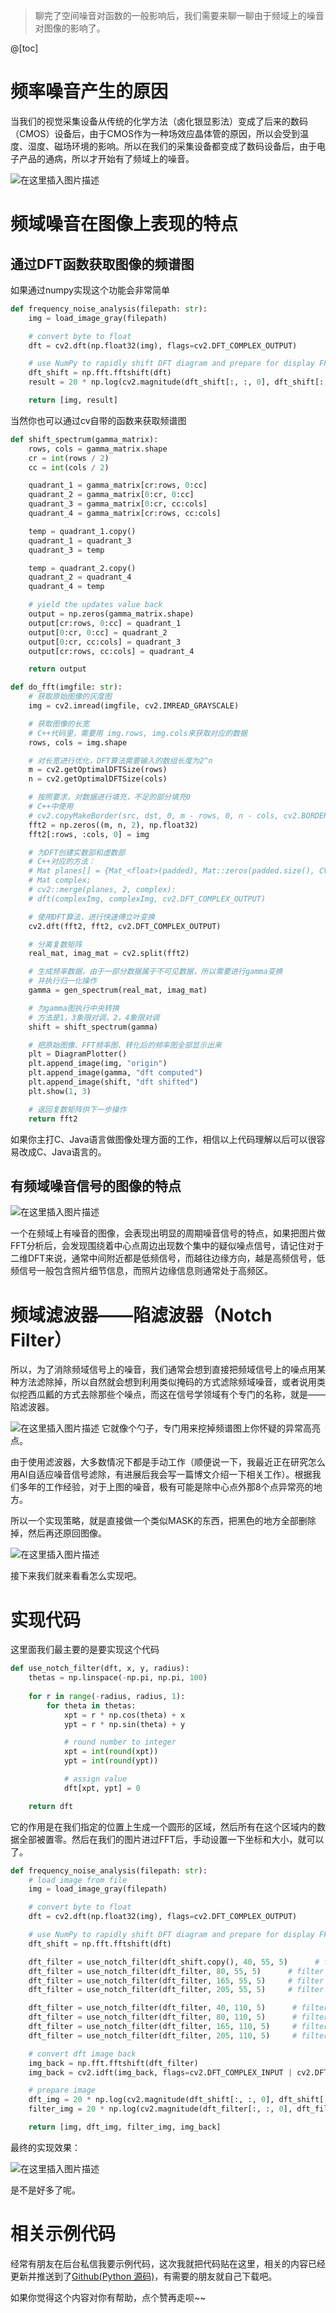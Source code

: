 > 聊完了空间噪音对函数的一般影响后，我们需要来聊一聊由于频域上的噪音对图像的影响了。

@[toc]

# 频率噪音产生的原因
当我们的视觉采集设备从传统的化学方法（卤化银显影法）变成了后来的数码（CMOS）设备后，由于CMOS作为一种场效应晶体管的原因，所以会受到温度、湿度、磁场环境的影响。所以在我们的采集设备都变成了数码设备后，由于电子产品的通病，所以才开始有了频域上的噪音。

![在这里插入图片描述](https://img-blog.csdnimg.cn/2f5a43dd45914d1fb706894088e854f4.jpg?x-oss-process=image/watermark,type_ZHJvaWRzYW5zZmFsbGJhY2s,shadow_50,text_Q1NETiBA5omT56CB55qE6Zi_6YCa,size_19,color_FFFFFF,t_70,g_se,x_16#pic_center)
# 频域噪音在图像上表现的特点

## 通过DFT函数获取图像的频谱图

如果通过numpy实现这个功能会非常简单

~~~python
def frequency_noise_analysis(filepath: str):
    img = load_image_gray(filepath)

    # convert byte to float
    dft = cv2.dft(np.float32(img), flags=cv2.DFT_COMPLEX_OUTPUT)

    # use NumPy to rapidly shift DFT diagram and prepare for display FFT diagram
    dft_shift = np.fft.fftshift(dft)
    result = 20 * np.log(cv2.magnitude(dft_shift[:, :, 0], dft_shift[:, :, 1]))

    return [img, result]
~~~

当然你也可以通过cv自带的函数来获取频谱图

~~~python
def shift_spectrum(gamma_matrix):
    rows, cols = gamma_matrix.shape
    cr = int(rows / 2)
    cc = int(cols / 2)

    quadrant_1 = gamma_matrix[cr:rows, 0:cc]
    quadrant_2 = gamma_matrix[0:cr, 0:cc]
    quadrant_3 = gamma_matrix[0:cr, cc:cols]
    quadrant_4 = gamma_matrix[cr:rows, cc:cols]

    temp = quadrant_1.copy()
    quadrant_1 = quadrant_3
    quadrant_3 = temp

    temp = quadrant_2.copy()
    quadrant_2 = quadrant_4
    quadrant_4 = temp

    # yield the updates value back
    output = np.zeros(gamma_matrix.shape)
    output[cr:rows, 0:cc] = quadrant_1
    output[0:cr, 0:cc] = quadrant_2
    output[0:cr, cc:cols] = quadrant_3
    output[cr:rows, cc:cols] = quadrant_4

    return output

def do_fft(imgfile: str):
    # 获取原始图像的灰度图
    img = cv2.imread(imgfile, cv2.IMREAD_GRAYSCALE)

    # 获取图像的长宽
    # C++代码里，需要用 img.rows, img.cols来获取对应的数据
    rows, cols = img.shape

    # 对长宽进行优化，DFT算法需要输入的数组长度为2^n
    m = cv2.getOptimalDFTSize(rows)
    n = cv2.getOptimalDFTSize(cols)

    # 按照要求，对数据进行填充，不足的部分填充0
    # C++中使用
    # cv2.copyMakeBorder(src, dst, 0, m - rows, 0, n - cols, cv2.BORDER_CONSTANT)
    fft2 = np.zeros((m, n, 2), np.float32)
    fft2[:rows, :cols, 0] = img

    # 为DFT创建实数部和虚数部
    # C++对应的方法：
    # Mat planes[] = {Mat_<float>(padded), Mat::zeros(padded.size(), CV_32F)};
    # Mat complex;
    # cv2::merge(planes, 2, complex):
    # dft(complexImg, complexImg, cv2.DFT_COMPLEX_OUTPUT)

    # 使用DFT算法，进行快速傅立叶变换
    cv2.dft(fft2, fft2, cv2.DFT_COMPLEX_OUTPUT)

    # 分离复数矩阵
    real_mat, imag_mat = cv2.split(fft2)

    # 生成频率数据，由于一部分数据属于不可见数据，所以需要进行gamma变换
    # 并执行归一化操作
    gamma = gen_spectrum(real_mat, imag_mat)

    # 为gamma图执行中央转换
    # 方法是1，3象限对调，2，4象限对调
    shift = shift_spectrum(gamma)

    # 把原始图像、FFT频率图、转化后的频率图全部显示出来
    plt = DiagramPlotter()
    plt.append_image(img, "origin")
    plt.append_image(gamma, "dft computed")
    plt.append_image(shift, "dft shifted")
    plt.show(1, 3)

    # 返回复数矩阵供下一步操作
    return fft2
~~~

如果你主打C、Java语言做图像处理方面的工作，相信以上代码理解以后可以很容易改成C、Java语言的。

## 有频域噪音信号的图像的特点
![在这里插入图片描述](https://img-blog.csdnimg.cn/932ec87d4d004ebd8f416e510c108035.png?x-oss-process=image/watermark,type_ZHJvaWRzYW5zZmFsbGJhY2s,shadow_50,text_Q1NETiBA5omT56CB55qE6Zi_6YCa,size_20,color_FFFFFF,t_70,g_se,x_16#pic_center)

一个在频域上有噪音的图像，会表现出明显的周期噪音信号的特点，如果把图片做FFT分析后，会发现围绕着中心点周边出现数个集中的疑似噪点信号，请记住对于二维DFT来说，通常中间附近都是低频信号，而越往边缘方向，越是高频信号，低频信号一般包含照片细节信息，而照片边缘信息则通常处于高频区。

# 频域滤波器——陷滤波器（Notch Filter）

所以，为了消除频域信号上的噪音，我们通常会想到直接把频域信号上的噪点用某种方法滤除掉，所以自然就会想到利用类似掩码的方式滤除频域噪音，或者说用类似挖西瓜瓤的方式去除那些个噪点，而这在信号学领域有个专门的名称，就是——陷滤波器。

![在这里插入图片描述](https://img-blog.csdnimg.cn/649d4708293e482eb5f5874f9b79e944.png?x-oss-process=image/watermark,type_ZHJvaWRzYW5zZmFsbGJhY2s,shadow_50,text_Q1NETiBA5omT56CB55qE6Zi_6YCa,size_20,color_FFFFFF,t_70,g_se,x_16#pic_center)
它就像个勺子，专门用来挖掉频谱图上你怀疑的异常高亮点。

由于使用滤波器，大多数情况下都是手动工作（顺便说一下，我最近正在研究怎么用AI自适应噪音信号滤除，有进展后我会写一篇博文介绍一下相关工作）。根据我们多年的工作经验，对于上图的噪音，极有可能是除中心点外那8个点异常亮的地方。

所以一个实现策略，就是直接做一个类似MASK的东西，把黑色的地方全部删除掉，然后再还原回图像。

![在这里插入图片描述](https://img-blog.csdnimg.cn/efab5c6d1296490c997f426c3ddf4132.png?x-oss-process=image/watermark,type_ZHJvaWRzYW5zZmFsbGJhY2s,shadow_50,text_Q1NETiBA5omT56CB55qE6Zi_6YCa,size_19,color_FFFFFF,t_70,g_se,x_16#pic_center)

接下来我们就来看看怎么实现吧。

# 实现代码
这里面我们最主要的是要实现这个代码

~~~python
def use_notch_filter(dft, x, y, radius):
    thetas = np.linspace(-np.pi, np.pi, 100)
    
    for r in range(-radius, radius, 1):
        for theta in thetas:
            xpt = r * np.cos(theta) + x
            ypt = r * np.sin(theta) + y

            # round number to integer
            xpt = int(round(xpt))
            ypt = int(round(ypt))

            # assign value
            dft[xpt, ypt] = 0

    return dft
~~~

它的作用是在我们指定的位置上生成一个圆形的区域，然后所有在这个区域内的数据全部被置零。然后在我们的图片进过FFT后，手动设置一下坐标和大小，就可以了。

~~~python
def frequency_noise_analysis(filepath: str):
    # load image from file
    img = load_image_gray(filepath)

    # convert byte to float
    dft = cv2.dft(np.float32(img), flags=cv2.DFT_COMPLEX_OUTPUT)

    # use NumPy to rapidly shift DFT diagram and prepare for display FFT diagram
    dft_shift = np.fft.fftshift(dft)

    dft_filter = use_notch_filter(dft_shift.copy(), 40, 55, 5)      # filter noise pt 1
    dft_filter = use_notch_filter(dft_filter, 80, 55, 5)      # filter noise pt 2
    dft_filter = use_notch_filter(dft_filter, 165, 55, 5)     # filter noise pt 3
    dft_filter = use_notch_filter(dft_filter, 205, 55, 5)     # filter noise pt 4

    dft_filter = use_notch_filter(dft_filter, 40, 110, 5)      # filter noise pt 1
    dft_filter = use_notch_filter(dft_filter, 80, 110, 5)      # filter noise pt 2
    dft_filter = use_notch_filter(dft_filter, 165, 110, 5)     # filter noise pt 3
    dft_filter = use_notch_filter(dft_filter, 205, 110, 5)     # filter noise pt 4

    # convert dft image back
    img_back = np.fft.fftshift(dft_filter)
    img_back = cv2.idft(img_back, flags=cv2.DFT_COMPLEX_INPUT | cv2.DFT_SCALE | cv2.DFT_REAL_OUTPUT)

    # prepare image
    dft_img = 20 * np.log(cv2.magnitude(dft_shift[:, :, 0], dft_shift[:, :, 1]))
    filter_img = 20 * np.log(cv2.magnitude(dft_filter[:, :, 0], dft_filter[:, :, 1]))

    return [img, dft_img, filter_img, img_back]
~~~

最终的实现效果：

![在这里插入图片描述](https://img-blog.csdnimg.cn/f7a98aaf4549450b9c627d9d18b9d9ff.png?x-oss-process=image/watermark,type_ZHJvaWRzYW5zZmFsbGJhY2s,shadow_50,text_Q1NETiBA5omT56CB55qE6Zi_6YCa,size_20,color_FFFFFF,t_70,g_se,x_16#pic_center)

是不是好多了呢。


# 相关示例代码

经常有朋友在后台私信我要示例代码，这次我就把代码贴在这里，相关的内容已经更新并推送到了[Github(Python 源码)](https://github.com/seagochen/AlgorithmLearning/blob/master/Cv/Degradation/FrequencyNoise.py)，有需要的朋友就自己下载吧。

如果你觉得这个内容对你有帮助，点个赞再走呗~~

